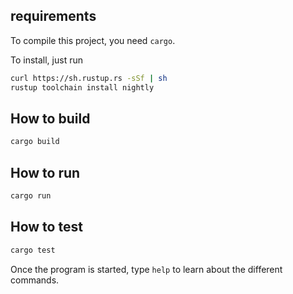 ## requirements

To compile this project, you need `cargo`.

To install, just run
```sh
curl https://sh.rustup.rs -sSf | sh
rustup toolchain install nightly
```

## How to build 

```sh
cargo build
```

## How to run

```sh
cargo run
```

## How to test

```sh
cargo test
```

Once the program is started, type `help` to learn about the different commands.
